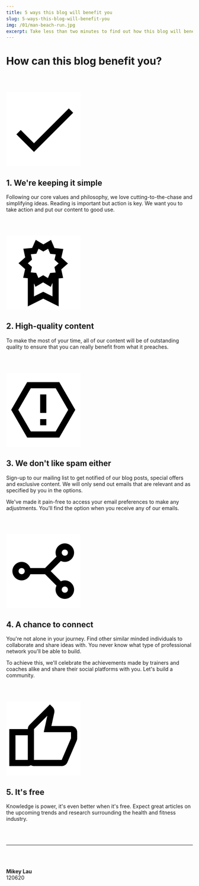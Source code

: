 ```yaml
---
title: 5 ways this blog will benefit you
slug: 5-ways-this-blog-will-benefit-you
img: /01/man-beach-run.jpg
excerpt: Take less than two minutes to find out how this blog will benefit you greatly.
---
```


# How can this blog benefit you?

<br/><br/>

![Simple](../static/blog-img/01/tick.svg)

## 1. We're keeping it simple
Following our core values and philosophy, we love cutting-to-the-chase and simplifying ideas. Reading is important but action is key. We want you to take action and put our content to good use.

<br/><br/>

![High-quality](../static/blog-img/01/quality.svg)

## 2. High-quality content
To make the most of your time, all of our content will be of outstanding quality to ensure that you can really benefit from what it preaches.

<br/><br/>

![No spam](../static/blog-img/01/spam.svg)

## 3. We don't like spam either
Sign-up to our mailing list to get notified of our blog posts, special offers and exclusive content. We will only send out emails that are relevant and as specified by you in the options.

We've made it pain-free to access your email preferences to make any adjustments. You'll find the option when you receive any of our emails.

<br/><br/>

![Connect with others](../static/blog-img/01/connect.svg)

## 4. A chance to connect
You're not alone in your journey. Find other similar minded individuals to collaborate and share ideas with. You never know what type of professional network you'll be able to build.  

To achieve this, we'll celebrate the achievements made by trainers and coaches alike and share their social platforms with you. Let's build a community.

<br/><br/>

![It's free](../static/blog-img/01/like.svg)

## 5. It's free
Knowledge is power, it's even better when it's free. Expect great articles on the upcoming trends and research surrounding the health and fitness industry.

<br/><br/>

---

<br/><br/>

**Mikey Lau**  
120620